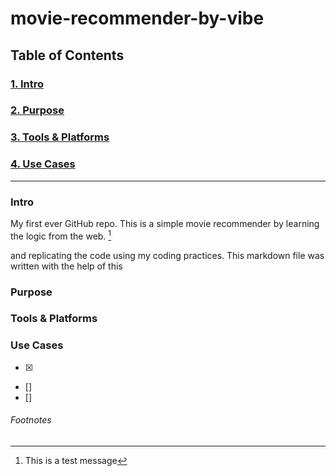 # movie-recommender-by-vibe
## Table of Contents
### [1. Intro](#intro)
### [2. Purpose](#purpose)
### [3. Tools & Platforms](#Tools-&-Platforms-Used)
### [4. Use Cases](#Use-Cases)
---

### Intro

My first ever GitHub repo. This is a simple movie recommender by learning the logic from the web. [^1]

and replicating the code using my coding practices. This markdown file was written with the help of this

### Purpose

### Tools & Platforms

### Use Cases
- [x]  
- []
- [] 

###### Footnotes
[^1]: This is a test message